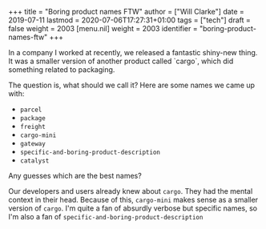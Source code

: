 +++
title = "Boring product names FTW"
author = ["Will Clarke"]
date = 2019-07-11
lastmod = 2020-07-06T17:27:31+01:00
tags = ["tech"]
draft = false
weight = 2003
[menu.nil]
  weight = 2003
  identifier = "boring-product-names-ftw"
+++

In a company I worked at recently, we released a fantastic shiny-new thing.
It was a smaller version of another product called \`cargo\`, which did something related to packaging.

The question is, what should we call it?
Here are some names we came up with:

-   `parcel`
-   `package`
-   `freight`
-   `cargo-mini`
-   `gateway`
-   `specific-and-boring-product-description`
-   `catalyst`

Any guesses which are the best names?

Our developers and users already knew about `cargo`. They had the mental context in their head. Because of this, `cargo-mini` makes sense as a smaller version of `cargo`.
I'm quite a fan of absurdly verbose but specific names, so I'm also a fan of `specific-and-boring-product-description`
